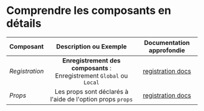 # Comprendre les composants en détails

| Composant | Description ou Exemple | Documentation approfondie |
|:-----|:--------:|:--------:|
|  *Registration*  | **Enregistrement des composants** : Enregistrement `Global` ou `Local` | [registration docs](https://vuejs.org/guide/components/registration.html)  | 
|  *Props*  | Les props sont déclarés à l'aide de l'option props `props` | [registration docs](https://fr.vuejs.org/guide/components/props.html)  | 
